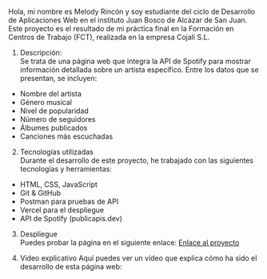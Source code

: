 Hola, mi nombre es Melody Rincón y soy estudiante del ciclo de Desarrollo de Aplicaciones Web en el instituto Juan Bosco de Alcázar de San Juan. 
Este proyecto es el resultado de mi práctica final en la Formación en Centros de Trabajo (FCT), realizada en la empresa Cojali S.L.  
1. Descripción:  
Se trata de una página web que integra la API de Spotify para mostrar información detallada sobre un artista específico. Entre los datos que se presentan, se incluyen:  
- Nombre del artista  
- Género musical  
- Nivel de popularidad  
- Número de seguidores  
- Álbumes publicados  
- Canciones más escuchadas  

2. Tecnologías utilizadas  
Durante el desarrollo de este proyecto, he trabajado con las siguientes tecnologías y herramientas:  
- HTML, CSS, JavaScript
- Git & GitHub
- Postman para pruebas de API 
- Vercel para el despliegue 
- API de Spotify (publicapis.dev) 

3. Despliegue  
Puedes probar la página en el siguiente enlace: [Enlace al proyecto](https://practica-final-cojali-ivory.vercel.app/)

4. Vídeo explicativo
Aquí puedes ver un vídeo que explica cómo ha sido el desarrollo de esta página web: 
